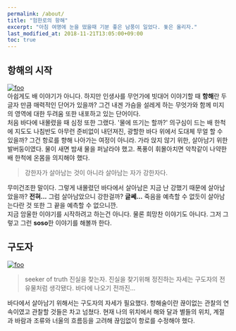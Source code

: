 ```yaml
---
permalink: /about/
title: "험한로의 항해"
excerpt: "아침 여명에 눈을 떴을때 기분 좋은 남풍이 일었다. 돛은 올리자."
last_modified_at: 2018-11-21T13:05:00+09:00
toc: true
---
```


## 항해의 시작
[![foo](https://c1.staticflickr.com/5/4837/45936377722_29d8b0100f.jpg)](https://www.flickr.com/photos/161640061@N05/45936377722/in/dateposted-public/)  
아쉽게도 배 이야기가 아니다. 하지만 인생사를 무언가에 빗대어 이야기할 때 **항해**란 두글자 만큼 매력적인 단어가 있을까? 그건 내겐 가슴을 설레게 하는 무엇가와 함께 미지의 영역에 대한 두려움 또한 내포하고 있는 단어이다.  
처음 바다에 내몰렸을 때 심정 또한 그랬다. '물에 뜨기는 할까?' 의구심이 드는 배 한척에 지도도 나침반도 아무런 준비없이 내던져진, 광할한 바다 위에서 도대체 무얼 할 수 있을까? 그건 항로를 향해 나아가는 여정이 아니라. 가라 앉지 않기 위한, 살아남기 위한 발버둥이였다. 물이 새면 밤새 물을 퍼날라야 했고. 폭풍이 휘몰아치면 악착같이 나약한 배 한척에 온몸을 의지해야 했다.

> 강한자가 살아남는 것이 아니라 살아남는 자가 강한자다.

무미건조한 말이다. 그렇게 내몰렸던 바다에서 살아남은 지금 난 강했기 때문에 살아남았을까? **전혀...** 그럼 살아남았으니 강한걸까? **글쎄...** 죽음을 예측할 수 없듯이 살아남는다란 것 또한 그 끝을 예측할 수 없으니깐.  
지금 암울한 이야기를 시작하려고 하는건 아니다. 물론 희망찬 이야기도 아니다. 그저 그렇고 그런 **soso**한 이야기를 해볼까 한다.

## 구도자
[![foo](https://images.unsplash.com/photo-1529460608-bc455fccd5a4?ixlib=rb-0.3.5&s=7e57d07764579d4e2f372c144acc3404&auto=format&fit=crop&w=1490&q=80)](https://images.unsplash.com/photo-1529460608-bc455fccd5a4?ixlib=rb-0.3.5&s=7e57d07764579d4e2f372c144acc3404&auto=format&fit=crop&w=1490&q=80)  

> seeker of truth 진실을 찾는자. 진실을 찾기위해 정진하는 자세는 구도자의 전유물처럼 생각됐다. 바다에 나오기 전까진...

바다에서 살아남기 위해서는 구도자의 자세가 필요했다. 항해술이란 끊이없는 관찰의 연속이였고 관찰할 것들은 차고 넘쳤다. 현재 나의 위치에서 해와 달과 별들의 위치, 계절과 바람과 조류와 너울의 흐름등을 고려해 끊임없이 항로를 수정해야 했다.
